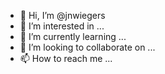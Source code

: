 - 👋 Hi, I’m @jnwiegers
- 👀 I’m interested in ...
- 🌱 I’m currently learning ...
- 💞️ I’m looking to collaborate on ...
- 📫 How to reach me ...

<!---
jnwiegers/jnwiegers is a ✨ special ✨ repository because its `README.md` (this file) appears on your GitHub profile.
You can click the Preview link to take a look at your changes.
--->
